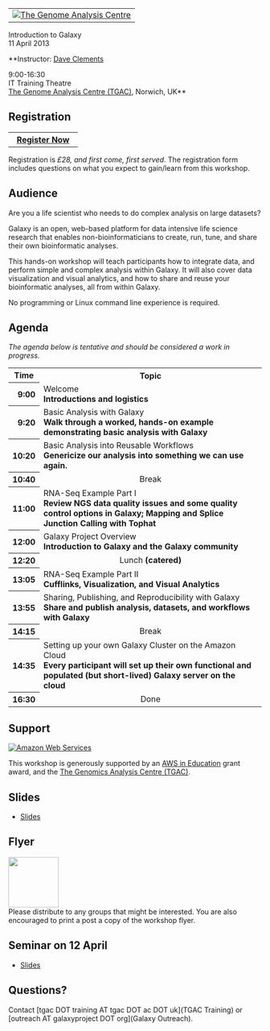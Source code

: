 <div class='center'>
<table>
  <tr>
    <td style=" border: none; text-align: center; vertical-align: middle;"> <a href='http://www.tgac.ac.uk/'><img src='/Images/Logos/TGACLogo.png' alt='The Genome Analysis Centre'  /></a> </td>
  </tr>
</table>


<div class='title'>Introduction to Galaxy<br />11 April 2013</div>

**Instructor: [Dave Clements](/DaveClements)

9:00-16:30<br />
IT Training Theatre<br />
[The Genome Analysis Centre (TGAC)](http://www.tgac.ac.uk/), Norwich, UK**


</div>

## Registration

<div class='right'>
<table>
  <tr>
    <th> &nbsp;&nbsp;<a href='http://www.tgac.ac.uk/galaxy-workshop/register/'>Register Now</a>&nbsp;&nbsp; </th>
  </tr>
</table>

</div>

Registration is *£28, and first come, first served*.  The registration form includes questions on what you expect to gain/learn from this workshop.

## Audience
Are you a life scientist who needs to do complex analysis on large datasets?

Galaxy is an open, web-based platform for data intensive life science research that enables non-bioinformaticians to create, run, tune, and share their own bioinformatic analyses.

This hands-on workshop will teach participants how to integrate data, and perform simple and complex analysis within Galaxy.  It will also cover data visualization and visual analytics, and how to share and reuse your bioinformatic analyses, all from within Galaxy.

No programming or Linux command line experience is required.

## Agenda

*The agenda below is tentative and should be considered a work in progress.*

<table>
  <tr class="th" >
    <th> Time </th>
    <th> Topic </th>
  </tr>
  <tr>
    <th style=" text-align: right;"> 9:00 </th>
    <td> </strong>Welcome<strong><div class='indent'>Introductions and logistics</div> </td>
  </tr>
  <tr>
    <th style=" text-align: right;"> 9:20 </th>
    <td> </strong>Basic Analysis with Galaxy<strong><div class='indent'>Walk through a worked, hands-on example demonstrating basic analysis with Galaxy</div> </td>
  </tr>
  <tr>
    <th style=" text-align: right;"> 10:20 </th>
    <td> </strong>Basic Analysis into Reusable Workflows<strong><div class='indent'>Genericize our analysis into something we can use again.</div> </td>
  </tr>
  <tr>
    <th style=" text-align: right;"> 10:40 </th>
    <td style=" text-align: center;"> </strong>Break<strong> </td>
  </tr>
  <tr>
    <th style=" text-align: right;"> 11:00 </th>
    <td> </strong>RNA-Seq Example Part I<strong><div class='indent'>Review NGS data quality issues and some quality control options in Galaxy; Mapping and Splice Junction Calling with Tophat</div> </td>
  </tr>
  <tr>
    <th style=" text-align: right;"> 12:00 </th>
    <td> </strong>Galaxy Project Overview<strong><div class='indent'>Introduction to Galaxy and the Galaxy community</div> </td>
  </tr>
  <tr>
    <th style=" text-align: right;"> 12:20 </th>
    <td style=" text-align: center;"> </strong>Lunch<strong> (catered) </td>
  </tr>
  <tr>
    <th style=" text-align: right;"> 13:05 </th>
    <td> </strong>RNA-Seq Example Part II<strong><div class='indent'>Cufflinks, Visualization, and Visual Analytics</div> </td>
  </tr>
  <tr>
    <th style=" text-align: right;"> 13:55 </th>
    <td> </strong>Sharing, Publishing, and Reproducibility with Galaxy<strong><div class='indent'>Share and publish analysis, datasets, and workflows with Galaxy</div> </td>
  </tr>
  <tr>
    <th style=" text-align: right;"> 14:15 </th>
    <td style=" text-align: center;"> </strong>Break<strong> </td>
  </tr>
  <tr>
    <th style=" text-align: right;"> 14:35 </th>
    <td> </strong>Setting up your own Galaxy Cluster on the Amazon Cloud<strong><div class='indent'>Every participant will set up their own functional and populated (but short-lived) Galaxy server on the cloud </div> </td>
  </tr>
  <tr>
    <th style=" text-align: right;"> 16:30 </th>
    <td style=" text-align: center;"> </strong>Done<strong> </td>
  </tr>
</table>



## Support
<div class='right'><a href='http://aws.amazon.com/'><img src='/Images/Logos/AWSLogo.png' alt='Amazon Web Services' /></a></div>

This workshop is generously supported by an [AWS in Education](http://aws.amazon.com/education/) grant award, and the [The Genomics Analysis Centre (TGAC)](http://tgac.ac.uk).

## Slides

* [Slides](ATTACHMENT_URLDocuments/Presentations/201304TGACWorkshop.pdf)

## Flyer

<div class='right'><a href='/attachment:TGACGalaxy2013.pdf'><img src='/TGACGalaxy2013Thumb.png' alt='' width="100" /></a></div>
Please distribute to any groups that might be interested.  You are also encouraged to print a post a copy of the workshop flyer.

## Seminar on 12 April

* [Slides](ATTACHMENT_URLDocuments/Presentations/2013TGACTalk.pdf)

## Questions?

Contact [tgac DOT training AT tgac DOT ac DOT uk](TGAC Training) or [outreach AT galaxyproject DOT org](Galaxy Outreach).
